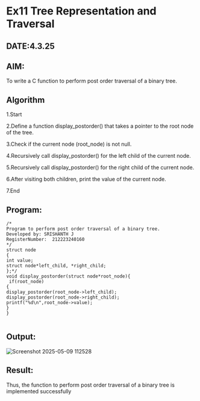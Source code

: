 # Ex11 Tree Representation and Traversal
## DATE:4.3.25
## AIM:
To write a C function to perform post order traversal of a binary tree.

## Algorithm
1.Start

2.Define a function display_postorder() that takes a pointer to the root node of the tree.

3.Check if the current node (root_node) is not null.

4.Recursively call display_postorder() for the left child of the current node.

5.Recursively call display_postorder() for the right child of the current node.

6.After visiting both children, print the value of the current node.

7.End 

## Program:
```
/*
Program to perform post order traversal of a binary tree.
Developed by: SRISHANTH J
RegisterNumber:  212223240160
*/
struct node
{
int value;
struct node*left_child, *right_child;
};*/
void display_postorder(struct node*root_node){
 if(root_node)
{
display_postorder(root_node->left_child);
display_postorder(root_node->right_child);
printf("%d\n",root_node->value);
}
}


```

## Output:
![Screenshot 2025-05-09 112528](https://github.com/user-attachments/assets/13354e96-d889-4df3-9733-1ee0ff342857)



## Result:
Thus, the function to perform post order traversal of a binary tree is implemented successfully
